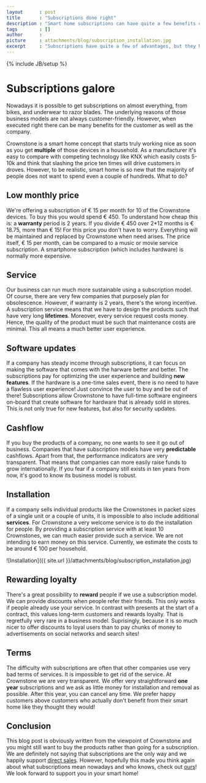 ```yaml
---
layout      : post
title       : "Subscriptions done right"
description : "Smart home subscriptions can have quite a few benefits compared to just selling products. It requires good communication with the customers. It optimizes the lifetime of products. It gives stability to the company. It really is a win-win situation."
tags        : []
author      : 
picture     : attachments/blog/subscription_installation.jpg
excerpt     : "Subscriptions have quite a few of advantages, but they have to be done right. Crownstone is offering a smart home subscription and we like to explain a little bit of our thought process behind it."
---
```

{% include JB/setup %}

# Subscriptions galore

Nowadays it is possible to get subscriptions on almost everything, from bikes, and underwear to razor blades. The
underlying reasons of those business models are not always customer-friendly. However, when executed right there can
be many benefits for the customer as well as the company.

Crownstone is a smart home concept that starts truly working nice as soon as you get **multiple** of those devices in a 
household. As a manufacturer it's easy to compare with competing technology like KNX which easily costs 5-10k and 
think that slashing the price ten times will drive customers in droves. However, to be realistic, smart home is so
new that the majority of people does not want to spend even a couple of hundreds. What to do?

## Low monthly price

We're offering a subscription of € 15 per month for 10 of the Crownstone devices. To buy this you would spend € 450.
To understand how cheap this is: a **warranty** period is 2 years. If you divide € 450 over 2\*12 months is € 18.75, more 
than € 15! For this price you don't have to worry. Everything will be maintained and replaced by Crownstone when need arises. The price itself, € 15 per month, can be compared to a music or movie service subscription. A smartphone subscription (which includes hardware) is normally more expensive.

## Service

Our business can run much more sustainable using a subscription model. Of course, there are very few companies that 
purposely plan for obsolescence. However, if warranty is 2 years, there's the wrong incentive. A subscription service
means that we have to design the products such that have very long **lifetimes**. Moreover, every service request costs
money. Hence, the quality of the product must be such that maintenance costs are minimal. This all means a much better
user experience.

## Software updates

If a company has steady income through subscriptions, it can focus on making the software that comes with the harware better and better. The subscriptions pay for optimizing the user experience and building **new features**. If the hardware is a one-time sales event, there is no need to have a flawless user experience! Just convince the user to buy and be out of there! Subscriptions allow Crownstone to have full-time software engineers on-board that create software for hardware that is already sold in stores. This is not only true for new features, but also for security updates.

## Cashflow

If you buy the products of a company, no one wants to see it go out of business. Companies that have subscription models
have very **predictable** cashflows. Apart from that, the performance indicators are very transparent. That means that 
companies can more easily raise funds to grow internationally. If you fear if a company still exists in ten years
from now, it's good to know its business model is robust.

## Installation

If a company sells individual products like the Crownstones in packet sizes of a single unit or a couple of units, it
is impossible to also include additional **services**. For Crownstone a very welcome service is to do the installation for
people. By providing a subscription service with at least 10 Crownstones, we can much easier provide such a service.
We are not intending to earn money on this service. Currently, we estimate the costs to be around € 100 per household. 

![Installation]({{ site.url }}/attachments/blog/subscription_installation.jpg)

## Rewarding loyalty

There's a great possibility to **reward** people if we use a subscription model. We can provide discounts when people refer their friends. This only works if people already use your service. In contrast with presents at the start of a contract, this values long-term customers and rewards loyalty. That is regretfully very rare in a business model. Suprisingly, because it is so much nicer to offer discounts to loyal users than to pay chunks of money to advertisements on social networks and search sites!

## Terms

The difficulty with subscriptions are often that other companies use very bad terms of services. It is impossible to get rid of the service. At Crownstone we are very transparent. We offer very straightforward **one year** subscriptions and we ask as little money for installation and removal as possible. After this year, you can cancel any time. We prefer happy customers above customers who actually don't benefit from their smart home like they thought they would!

## Conclusion

This blog post is obviously written from the viewpoint of Crownstone and you might still want to buy the products rather than going for a subscription. We are definitely not saying that subscriptions are the only way and we happily support [direct sales](https://shop.crownstone.rocks/products/built-in-crownstone). However, hopefully this made you think again about what subscriptions mean nowadays and who knows, check out [ours](https://subscribe.crownstone.rocks/welcome?dest=smartscenarios&ref=blog&loc=subscription)! We look forward to support you in your smart home!
